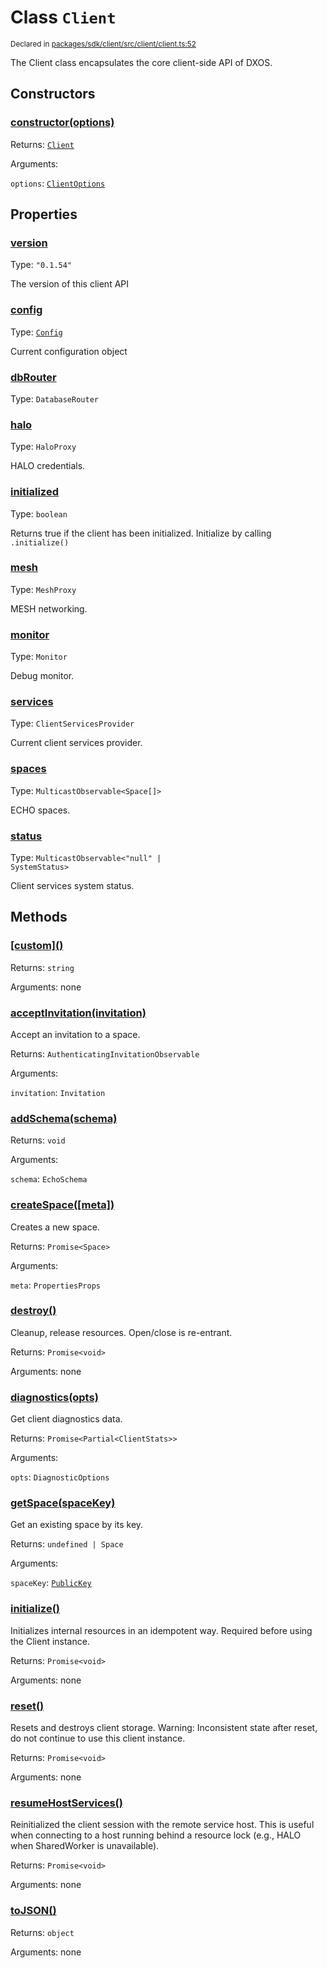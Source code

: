 # Class `Client`
<sub>Declared in [packages/sdk/client/src/client/client.ts:52](https://github.com/dxos/dxos/blob/main/packages/sdk/client/src/client/client.ts#L52)</sub>


The Client class encapsulates the core client-side API of DXOS.


## Constructors
### [constructor(options)](https://github.com/dxos/dxos/blob/main/packages/sdk/client/src/client/client.ts#L74)



Returns: <code>[Client](/api/@dxos/client/classes/Client)</code>

Arguments: 

`options`: <code>[ClientOptions](/api/@dxos/client/types/ClientOptions)</code>


## Properties
### [version](https://github.com/dxos/dxos/blob/main/packages/sdk/client/src/client/client.ts#L56)
Type: <code>"0.1.54"</code>

The version of this client API

### [config](https://github.com/dxos/dxos/blob/main/packages/sdk/client/src/client/client.ts#L111)
Type: <code>[Config](/api/@dxos/client/classes/Config)</code>

Current configuration object

### [dbRouter](https://github.com/dxos/dxos/blob/main/packages/sdk/client/src/client/client.ts#L171)
Type: <code>DatabaseRouter</code>

### [halo](https://github.com/dxos/dxos/blob/main/packages/sdk/client/src/client/client.ts#L147)
Type: <code>HaloProxy</code>

HALO credentials.

### [initialized](https://github.com/dxos/dxos/blob/main/packages/sdk/client/src/client/client.ts#L128)
Type: <code>boolean</code>

Returns true if the client has been initialized. Initialize by calling  `.initialize()`

### [mesh](https://github.com/dxos/dxos/blob/main/packages/sdk/client/src/client/client.ts#L155)
Type: <code>MeshProxy</code>

MESH networking.

### [monitor](https://github.com/dxos/dxos/blob/main/packages/sdk/client/src/client/client.ts#L163)
Type: <code>Monitor</code>

Debug monitor.

### [services](https://github.com/dxos/dxos/blob/main/packages/sdk/client/src/client/client.ts#L119)
Type: <code>ClientServicesProvider</code>

Current client services provider.

### [spaces](https://github.com/dxos/dxos/blob/main/packages/sdk/client/src/client/client.ts#L182)
Type: <code>MulticastObservable&lt;Space[]&gt;</code>

ECHO spaces.

### [status](https://github.com/dxos/dxos/blob/main/packages/sdk/client/src/client/client.ts#L135)
Type: <code>MulticastObservable&lt;"null" | SystemStatus&gt;</code>

Client services system status.


## Methods
### [\[custom\]()](https://github.com/dxos/dxos/blob/main/packages/sdk/client/src/client/client.ts#L95)



Returns: <code>string</code>

Arguments: none

### [acceptInvitation(invitation)](https://github.com/dxos/dxos/blob/main/packages/sdk/client/src/client/client.ts#L203)



Accept an invitation to a space.


Returns: <code>AuthenticatingInvitationObservable</code>

Arguments: 

`invitation`: <code>Invitation</code>

### [addSchema(schema)](https://github.com/dxos/dxos/blob/main/packages/sdk/client/src/client/client.ts#L175)



Returns: <code>void</code>

Arguments: 

`schema`: <code>EchoSchema</code>

### [createSpace(\[meta\])](https://github.com/dxos/dxos/blob/main/packages/sdk/client/src/client/client.ts#L196)



Creates a new space.


Returns: <code>Promise&lt;Space&gt;</code>

Arguments: 

`meta`: <code>PropertiesProps</code>

### [destroy()](https://github.com/dxos/dxos/blob/main/packages/sdk/client/src/client/client.ts#L289)



Cleanup, release resources.
Open/close is re-entrant.


Returns: <code>Promise&lt;void&gt;</code>

Arguments: none

### [diagnostics(opts)](https://github.com/dxos/dxos/blob/main/packages/sdk/client/src/client/client.ts#L210)



Get client diagnostics data.


Returns: <code>Promise&lt;Partial&lt;ClientStats&gt;&gt;</code>

Arguments: 

`opts`: <code>DiagnosticOptions</code>

### [getSpace(spaceKey)](https://github.com/dxos/dxos/blob/main/packages/sdk/client/src/client/client.ts#L189)



Get an existing space by its key.


Returns: <code>undefined | Space</code>

Arguments: 

`spaceKey`: <code>[PublicKey](/api/@dxos/client/classes/PublicKey)</code>

### [initialize()](https://github.com/dxos/dxos/blob/main/packages/sdk/client/src/client/client.ts#L220)



Initializes internal resources in an idempotent way.
Required before using the Client instance.


Returns: <code>Promise&lt;void&gt;</code>

Arguments: none

### [reset()](https://github.com/dxos/dxos/blob/main/packages/sdk/client/src/client/client.ts#L317)



Resets and destroys client storage.
Warning: Inconsistent state after reset, do not continue to use this client instance.


Returns: <code>Promise&lt;void&gt;</code>

Arguments: none

### [resumeHostServices()](https://github.com/dxos/dxos/blob/main/packages/sdk/client/src/client/client.ts#L308)



Reinitialized the client session with the remote service host.
This is useful when connecting to a host running behind a resource lock
(e.g., HALO when SharedWorker is unavailable).


Returns: <code>Promise&lt;void&gt;</code>

Arguments: none

### [toJSON()](https://github.com/dxos/dxos/blob/main/packages/sdk/client/src/client/client.ts#L99)



Returns: <code>object</code>

Arguments: none
